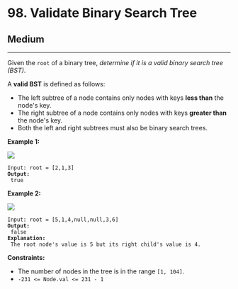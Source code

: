 # 98. Validate Binary Search Tree

## Medium

***

Given the `root` of a binary tree, _determine if it is a valid binary search tree (BST)_.

A **valid BST** is defined as follows:

* The left subtree of a node contains only nodes with keys **less than** the node's key.
* The right subtree of a node contains only nodes with keys **greater than** the node's key.
* Both the left and right subtrees must also be binary search trees.

&#x20;

**Example 1:**

![](https://assets.leetcode.com/uploads/2020/12/01/tree1.jpg)

<pre><code>Input: root = [2,1,3]
<strong>Output:
</strong> true</code></pre>

**Example 2:**

![](https://assets.leetcode.com/uploads/2020/12/01/tree2.jpg)

<pre><code>Input: root = [5,1,4,null,null,3,6]
<strong>Output:
</strong> false
<strong>Explanation:
</strong> The root node's value is 5 but its right child's value is 4.</code></pre>

&#x20;

**Constraints:**

* The number of nodes in the tree is in the range `[1, 104]`.
* `-231 <= Node.val <= 231 - 1`
